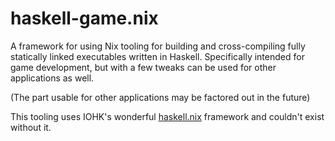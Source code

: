 haskell-game.nix
================

A framework for using Nix tooling for building and cross-compiling
fully statically linked executables written in Haskell. Specifically
intended for game development, but with a few tweaks can be used for
other applications as well.

(The part usable for other applications may be factored out in the
future)

This tooling uses IOHK's wonderful
[haskell.nix](https://github.com/input-output-hk/haskell.nix)
framework and couldn't exist without it.
